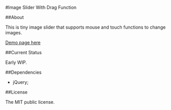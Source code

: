 #Image Slider With Drag Function

##About

This is tiny image slider that supports mouse and touch functions to change images.

[Demo page here](http://alexemashev.github.io/swipeslider/)

##Current Status

Early WIP.

##Dependencies

- jQuery;

##License

The MIT public license.